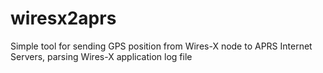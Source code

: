 # wiresx2aprs

Simple tool for sending GPS position from Wires-X node to APRS Internet Servers, parsing Wires-X application log file
